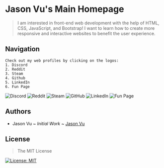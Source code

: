 # Jason Vu's Main Homepage

>I am interested in front-end web development with the help of HTML, CSS, JavaScript, and Bootstrap! I want to learn how to create more responsive and interactive websites to benefit the user experience.

## Navigation

```
Check out my web profiles by clicking on the logos:
1. Discord 
2. Reddit
3. Steam
4. Github
5. LinkedIn
6. Fun Page
```
![Discord](https://img.shields.io/badge/Discord-Create%20conversation-blue)
![Reddit](https://img.shields.io/badge/Reddit-The%20front%20page%20of%20the%20Internet-orange)
![Steam](https://img.shields.io/badge/Steam-By%20geniuses%20for%20geniuses-blue)
![GitHub](https://img.shields.io/badge/GitHub-Build%20software%20better%2C%20together-lightgrey)
![LinkedIn](https://img.shields.io/badge/LinkedIn-Connecting%20the%20world's%20professionals%20to%20make%20them%20more%20productive%20and%20successful-blue)
![Fun Page](https://img.shields.io/badge/Fun%20Page-Jason%20Vu's%20Fun%20Page-yellowgreen)

## Authors
- Jason Vu ~ *Initial Work* ~ [Jason Vu](https://javu404.github.io)

## License
>The MIT License

[![License: MIT](https://img.shields.io/badge/License-MIT-yellow.svg)](https://opensource.org/licenses/MIT)
